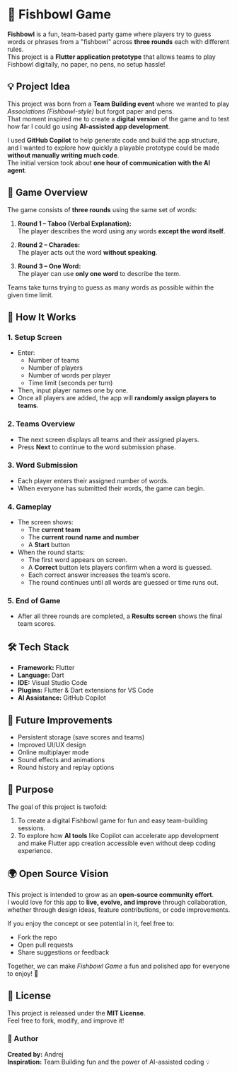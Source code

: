 # 🐠 Fishbowl Game

**Fishbowl** is a fun, team-based party game where players try to guess words or phrases from a "fishbowl" across **three rounds** each with different rules.  
This project is a **Flutter application prototype** that allows teams to play Fishbowl digitally, no paper, no pens, no setup hassle!

## 💡 Project Idea

This project was born from a **Team Building event** where we wanted to play *Associations (Fishbowl-style)* but forgot paper and pens.  
That moment inspired me to create a **digital version** of the game and to test how far I could go using **AI-assisted app development**.

I used **GitHub Copilot** to help generate code and build the app structure, and I wanted to explore how quickly a playable prototype could be made **without manually writing much code**.  
The initial version took about **one hour of communication with the AI agent**.

## 🎯 Game Overview

The game consists of **three rounds** using the same set of words:

1. **Round 1 – Taboo (Verbal Explanation):**  
   The player describes the word using any words **except the word itself**.

2. **Round 2 – Charades:**  
   The player acts out the word **without speaking**.

3. **Round 3 – One Word:**  
   The player can use **only one word** to describe the term.

Teams take turns trying to guess as many words as possible within the given time limit.


## 🧩 How It Works

### **1. Setup Screen**
- Enter:
  - Number of teams  
  - Number of players  
  - Number of words per player  
  - Time limit (seconds per turn)
- Then, input player names one by one.
- Once all players are added, the app will **randomly assign players to teams**.

### **2. Teams Overview**
- The next screen displays all teams and their assigned players.
- Press **Next** to continue to the word submission phase.

### **3. Word Submission**
- Each player enters their assigned number of words.
- When everyone has submitted their words, the game can begin.

### **4. Gameplay**
- The screen shows:
  - The **current team**
  - The **current round name and number**
  - A **Start** button
- When the round starts:
  - The first word appears on screen.
  - A **Correct** button lets players confirm when a word is guessed.
  - Each correct answer increases the team’s score.
  - The round continues until all words are guessed or time runs out.

### **5. End of Game**
- After all three rounds are completed, a **Results screen** shows the final team scores.


## 🛠️ Tech Stack

- **Framework:** Flutter  
- **Language:** Dart  
- **IDE:** Visual Studio Code  
- **Plugins:** Flutter & Dart extensions for VS Code  
- **AI Assistance:** GitHub Copilot  


## 🚀 Future Improvements

- Persistent storage (save scores and teams)
- Improved UI/UX design
- Online multiplayer mode
- Sound effects and animations
- Round history and replay options


## 📱 Purpose

The goal of this project is twofold:
1. To create a digital Fishbowl game for fun and easy team-building sessions.  
2. To explore how **AI tools** like Copilot can accelerate app development and make Flutter app creation accessible even without deep coding experience.

## 🌍 Open Source Vision

This project is intended to grow as an **open-source community effort**.  
I would love for this app to **live, evolve, and improve** through collaboration, whether through design ideas, feature contributions, or code improvements.  

If you enjoy the concept or see potential in it, feel free to:
- Fork the repo  
- Open pull requests  
- Share suggestions or feedback  

Together, we can make *Fishbowl Game* a fun and polished app for everyone to enjoy! 💪

## 📄 License

This project is released under the **MIT License**.  
Feel free to fork, modify, and improve it!


### 👤 Author

**Created by:** Andrej  
**Inspiration:** Team Building fun and the power of AI-assisted coding 💡
